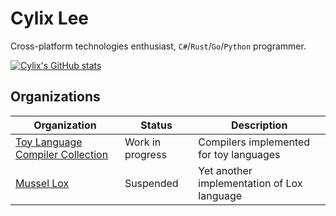 # Cylix Lee
Cross-platform technologies enthusiast, `C#`/`Rust`/`Go`/`Python` programmer.


[![Cylix's GitHub stats](https://github-readme-stats.vercel.app/api?username=cylixlee)](https://github.com/anuraghazra/github-readme-stats)

## Organizations
|                           Organization                           |      Status      |                 Description                |
|------------------------------------------------------------------|------------------|--------------------------------------------|
| [Toy Language Compiler Collection](https://github.com/toylangcc) | Work in progress | Compilers implemented for toy languages    |
| [Mussel Lox](https://github.com/mussel-lox)                      | Suspended        | Yet another implementation of Lox language |
